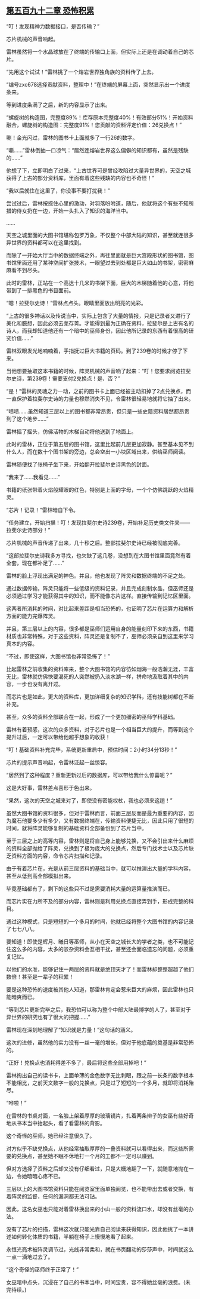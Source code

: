 ## [第五百九十二章 恐怖积累](https://www.xxbiquge.com/11_11222/8968730.html)


  “叮！发现精神力数据接口，是否传输？”

  芯片机械的声音响起。

  雷林虽然将一个水晶球放在了终端的传输口上面，但实际上还是在调动着自己的芯片。

  “先用这个试试！”雷林挑了一个熔岩世界独角族的资料传了上去。

  “编号zxc678选择贡献资料，整理中！”在终端的屏幕上面，突然显示出一个进度条来。

  等到进度条满了之后，新的内容显示了出来。

  “螺旋树的构造图，完整度89%！库存原本完整度40%！有效部分51%！开始资料融合，螺旋树的构造图：完整度91%！您贡献的资料评定价值：26兑换点！”

  唰！金光闪过，雷林的图书卡上面就多了一行26的数字。

  “嘶……”雷林倒抽一口凉气：“居然连熔岩世界这么偏僻的知识都有，虽然是残缺的……”

  他想了下，立即明白了过来，“上古世界可是曾经攻陷过大量异世界的，天空之城获得了上古的部分资料库，里面有着这些残缺的内容也不奇怪！”

  “我以后就住在这里了，你没事不要打扰我！”

  尝试过后，雷林按捺住心里的激动，对羽落吩咐道，随后，他就将这个有些不知所措的侍女扔在一边，开始一头扎入了知识的海洋当中。

  ……

  天空之城里面的大图书馆堪称包罗万象，不仅整个中部大陆的知识，甚至就连很多异世界的资料都可以在这里找到。

  而除了一开始大厅当中的数据终端之外，再往里面就是巨大宫殿形状的图书馆，图书馆里面还用了某种空间扩张技术，一眼望过去到处都是巨大如山的书架，密密麻麻看不到尽头。

  此时的雷林，正站在一个高达十几米的书架下面，巨大的木梯随着他的心意，将他带到了一排黑色的书目面前。

  “嗯！拉斐尔史诗！”雷林点点头。眼睛里面放出明亮的光彩。

  “上古的很多神话以及传说当中，实际上包含了大量的情报，只是记录者又进行了美化和臆想，因此必须去芜存菁。才能得到最为正确在资料，拉斐尔是上古有名的诗人，而我却知道他还有一个暗中的巫师身份，因此他所记录的东西有着很高的研究价值……”

  雷林双眼发光地喃喃着，手指抚过巨大书籍的页码。到了239卷的时候才停了下来。

  当他想要抽取这本书籍的时候，阵灵机械的声音响了起来：“叮！您要求阅览拉斐尔史诗，第239卷！需要支付2兑换点！是、否？”

  “是！”雷林的灵魂之力一动，之前的图书卡上面已经被主动扣掉了2点兑换点，而一直保护着拉斐尔史诗的力量也穆然消失不见，令雷林很轻易地就将它抽了出来。

  “啧啧……虽然知道三层以上的图书都非常昂贵，但只是一些史籍资料居然都昂贵到了这个地步……”

  雷林摇了摇头，仿佛活物的木梯自动将他送到了地面上。

  此时的雷林，正位于第五层的图书馆，这里比起前几层更加寂静。甚至基本见不到什么人，而在数十个图书架的旁边，总会空出一小块区域出来，供给巫师阅读。

  雷林随便找了张椅子坐下来，开始翻开拉斐尔史诗黑色的封面。

  “我来了……我看见……”

  书籍的纸张带着火焰般耀眼的红色，特别是上面的字母，一个个仿佛跳跃的火焰精灵。

  “芯片！记录！”雷林暗自下令。

  “任务建立，开始扫描！叮！发现拉斐尔史诗239卷，开始补足历史类文件夹——拉斐尔史诗部分！”

  芯片机械的声音传递了出来，几十秒之后。整部拉斐尔史诗已经被彻底完善。

  “这部拉斐尔史诗我多方寻找，也欠缺了这几卷，没想到在大图书馆里面竟然有着全套，现在都补足了……”

  雷林的脸上浮现出满足的神色。并且，他也发现了阵灵和数据终端的不足之处。

  通过数据传输，阵灵只能将一些低级的资料记录，并且完成刻制水晶，但巫师还是必须通过学习才能获得其中的知识，而不能像芯片这样。直接传输到记忆区里面。

  这两者所消耗的时间，对比起来差距是相当恐怖的，也证明了芯片在运算力和解析方面的能力完爆阵灵。

  并且，第三层以上的内容，很多都是巫师们运用自身的能量刻印下来的东西，书籍材质也非常特殊，对于这些资料，阵灵还是复制不了，巫师必须亲自到这里来学习真本的内容。

  “不过，即使这样，大图书馆也非常恐怖了！”

  比起雷林之前收集的资料库来，整个大图书馆的内容彷如烟海一般浩瀚无涯，丰富无比，雷林就仿佛快要渴死的人突然被扔入淡水湖一样，拼命地汲取着其中的内容，一步也没有离开过。

  而芯片也是如此，更大的资料库，更加详细复杂的知识学科，还有技能树都在不断补充。

  甚至，众多的资料全部联合在一起，形成了一个更加细密的巫师学科基础。

  雷林有着预感，这次的众多资料，对于芯片也是一个相当巨大的提升，而等到这个提升过后，一定可以带给他超乎想象的收获！

  “叮！基础资料补充完毕，系统更新重启中，预估时间：2小时34分13秒！”

  芯片的提示声音响起，令雷林泛起一丝惊容。

  “居然到了这种程度？重新更新过后的数据库，可以带给我什么惊喜呢？”

  这是大好事，雷林差点喜形于色出来。

  “果然，这次的天空之城来对了，即使没有密能权杖，我也必须来这趟！”

  虽然大图书馆的资料很多，但对于雷林而言，前面三层反而是最为重要的内容，因为魔石他要多少有多少，又有数据终端在，传输资料便捷无比，因此只用了很短的时间，就将阵灵能够复制的基础资料全部备份到了芯片当中。

  至于三层之上的高等内容，雷林则是将自己身上能够兑换，又不会引出来什么麻烦的资料全部抛给了阵灵，兑换到了极为庞大的兑换点，然后专门找术士以及芯片缺乏资料方面的内容，命令芯片扫描和记录。

  由于有着芯片在，光是从前三层资料的基础当中，就可以推演出大量的学科内容，甚至从低到高全部模拟出来。

  毕竟基础都有了，剩下的这些只不过是需要消耗大量的运算量推演而已。

  而芯片实在力所不及的部分内容，雷林则是利用兑换点直接弄到手，形成完整的科目。

  通过这种模式，只是短短的一个多月的时间，他就已经将整个大图书馆的内容记录了七七八八。

  要知道！即使是辉月、曦日等巫师，从小在天空之城长大的学者之类，也不可能记住这么多的内容，太多的驳杂资料会互相干扰，甚至还会面临遗忘的问题，必须重复记忆。

  以他们的水准，能够记住一两层的资料就是绝顶天才了！而雷林却整整超越了他们数倍！甚至是一辈子的积累！

  要是这种恐怖的速度被其他人知道，那雷林肯定会惹来巨大的麻烦，因此雷林也只能暗爽而已。

  “等到芯片更新完毕之后，我恐怕可以称为整个中部大陆最博学的人了，甚至对于异世界的研究也有了很大的把握……”

  雷林现在深刻地理解了“知识就是力量！”这句话的涵义。

  这次的进修，虽然他的实力没有一丝一毫的增长，但对于他底蕴的奠基是非常恐怖的。

  “正好！兑换点也消耗得差不多了，最后将这些全部用掉吧！”

  雷林掏出自己的读书卡，上面单薄的金色数字无比刺眼，跟之前一长条的数字根本不能相比，之前天文数字一般的兑换点，只是过了短短的一个多月，就即将消耗殆尽。

  “哗啦！”

  在雷林的书桌对面，一名脸上架着厚厚的玻璃镜片，扎着两条辫子的女巫有些好奇地从书本当中抬起头，看了看雷林的背影。

  这个奇怪的巫师，她已经注意很久了。

  对方似乎不缺兑换点，从他经常抽取厚厚的一叠资料就可以看得出来，而这些所需要的兑换点，甚至她不眠不休地打一个月的工都不一定可以赚到。

  但对方选择了资料之后却又没有仔细看过，只是大概地翻了一下，就随意地抛在一边，令她暗暗心疼不已。

  三层以上的大图书馆资料只能在阅览室里面单独阅览，也不能带出去或者交换，有着阵灵的监督，任何的漏洞都无法可钻。

  因此，这名女巫也只能对着雷林换出来的小山一般的资料流口水，却没有丝毫的办法。

  没有了芯片的扫描，雷林这次就只能光靠自己阅读来获得知识，因此他挑了一本讲述如何转化体质的书籍，半躺在椅子上慢慢地看了起来。

  永恒光亮术被阵灵调节过，光线非常柔和，就在书页翻动的莎莎声中，时间就这么一点一滴地过去了。

  “这个奇怪的巫师终于正常了！”

  女巫暗中点头，沉浸在了自己的书本当中，时间宝贵，容不得她丝毫的浪费。(未完待续。)
